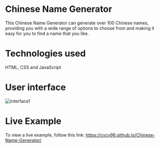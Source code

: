# Chinese Name Generator
This Chinese Name Generator can generate over 100 Chinese names, providing you with a wide range of options to choose from and making it easy for you to find a name that you like.

# Technologies used
HTML, CSS and JavaScript

# User interface
![interface1](https://github.com/cycy96/Chinese-Name-Generator/assets/127811480/5ecfb604-4e1d-48ae-ba3d-32129d6a96c8)

# Live Example
To view a live example, follow this link: https://cycy96.github.io/Chinese-Name-Generator/
